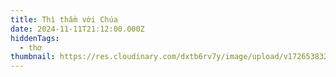 ```yaml
---
title: Thì thầm với Chúa
date: 2024-11-11T21:12:00.000Z
hiddenTags:
  - thơ
thumbnail: https://res.cloudinary.com/dxtb6rv7y/image/upload/v1726538327/Viet-thu-700_i1jp17.jpg
---
```

  <style>
</body>
   <div class="poem-container">


        <div class="verse">
 
            <p>
                Đây là khổ thơ thứ nhất,  
                Mang ý nghĩa sâu lắng, thiết tha.  
                Từng câu từng chữ đậm đà,  
                Chạm vào lòng người, như làn mây bay.  
            </p>
        </div>

        <div class="verse">
      
            <p>
                Đây là khổ thơ thứ hai,  
                Tựa ánh nắng mai trải dài khắp nơi.  
                Mang bao cảm xúc, ý đời,  
                Như dòng sông chảy không ngừng nghỉ trôi.  
            </p>
        </div>

        <div class="verse">
        
            <p>
                Đây là khổ thơ cuối cùng,  
                Lời thơ lắng đọng, như trùng mây xa.  
                Hy vọng gửi gắm thiết tha,  
                Một đời ý nghĩa, mãi là niềm vui.  
            </p>
        </div>
    </div>


        body {
            font-family: 'Georgia', serif;
            background-color: #f3f4f6;
            color: #2c3e50;
            margin: 0;
            padding: 20px;
            display: flex;
            justify-content: center;
        }
        .poem-container {
            max-width: 800px;
            background: #ffffff;
            padding: 20px;
            border-radius: 8px;
            box-shadow: 0 4px 8px rgba(0, 0, 0, 0.1);
        }
        
        .verse {
            margin-bottom: 20px;
            padding: 15px;
            border-left: 5px solid #3498db;
            background: #ecf0f1;
            border-radius: 4px;
        }
        
        }
        .verse p {
            margin: 0;
            white-space: pre-wrap;
            line-height: 1.8;
            font-size: 16px;
            color: #34495e;
        }
</body>
    </style>
